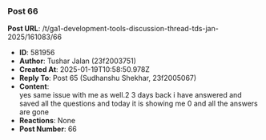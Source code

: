 ### Post 66
**Post URL**: /t/ga1-development-tools-discussion-thread-tds-jan-2025/161083/66
- **ID**: 581956
- **Author**: Tushar Jalan  (23f2003751)
- **Created At**: 2025-01-19T10:58:50.978Z
- **Reply To**: Post 65 (Sudhanshu Shekhar, 23f2005067)
- **Content**:  
  yes same issue with me as well.2 3 days back i have answered and saved all the questions and today it is showing me 0 and all the answers are gone
- **Reactions**: None
- **Post Number**: 66

